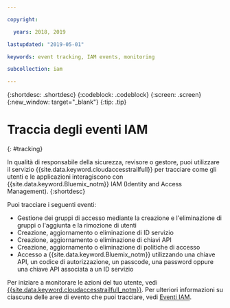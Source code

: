 ```yaml
---

copyright:

  years: 2018, 2019

lastupdated: "2019-05-01"

keywords: event tracking, IAM events, monitoring

subcollection: iam

---
```


{:shortdesc: .shortdesc}
{:codeblock: .codeblock}
{:screen: .screen}
{:new_window: target="_blank"}
{:tip: .tip}

# Traccia degli eventi IAM
{: #tracking}

In qualità di responsabile della sicurezza, revisore o gestore, puoi utilizzare il servizio {{site.data.keyword.cloudaccesstrailfull}} per tracciare come gli utenti e le applicazioni interagiscono con {{site.data.keyword.Bluemix_notm}} IAM (Identity and Access Management).
{:shortdesc}

Puoi tracciare i seguenti eventi:

* Gestione dei gruppi di accesso mediante la creazione e l'eliminazione di gruppi o l'aggiunta e la rimozione di utenti
* Creazione, aggiornamento o eliminazione di ID servizio
* Creazione, aggiornamento o eliminazione di chiavi API
* Creazione, aggiornamento o eliminazione di politiche di accesso
* Accesso a {{site.data.keyword.Bluemix_notm}} utilizzando una chiave API, un codice di autorizzazione, un passcode, una password oppure una chiave API associata a un ID servizio

Per iniziare a monitorare le azioni del tuo utente, vedi [{{site.data.keyword.cloudaccesstrailfull_notm}}](/docs/services/cloud-activity-tracker?topic=cloud-activity-tracker-getting-started). Per ulteriori informazioni su ciascuna delle aree di evento che puoi tracciare, vedi [Eventi IAM](/docs/services/cloud-activity-tracker?topic=cloud-activity-tracker-at_events_iam).
